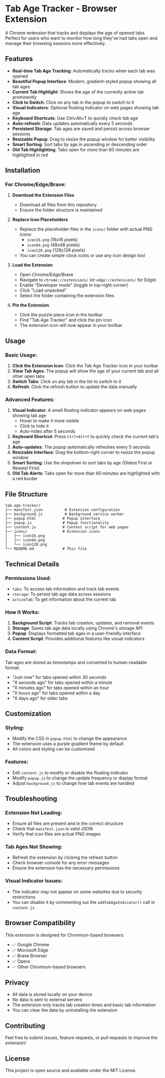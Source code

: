 # Tab Age Tracker - Browser Extension

A Chrome extension that tracks and displays the age of opened tabs. Perfect for users who want to monitor how long they've had tabs open and manage their browsing sessions more effectively.

## Features

- **Real-time Tab Age Tracking**: Automatically tracks when each tab was opened
- **Beautiful Popup Interface**: Modern, gradient-styled popup showing all tab ages
- **Current Tab Highlight**: Shows the age of the currently active tab prominently
- **Click to Switch**: Click on any tab in the popup to switch to it
- **Visual Indicators**: Optional floating indicator on web pages showing tab age
- **Keyboard Shortcuts**: Use Ctrl+Alt+T to quickly check tab age
- **Auto-refresh**: Data updates automatically every 5 seconds
- **Persistent Storage**: Tab ages are saved and persist across browser sessions
- **Resizable Popup**: Drag to resize the popup window for better visibility
- **Smart Sorting**: Sort tabs by age in ascending or descending order
- **Old Tab Highlighting**: Tabs open for more than 60 minutes are highlighted in red

## Installation

### For Chrome/Edge/Brave:

1. **Download the Extension Files**
   - Download all files from this repository
   - Ensure the folder structure is maintained

2. **Replace Icon Placeholders**
   - Replace the placeholder files in the `icons/` folder with actual PNG icons:
     - `icon16.png` (16x16 pixels)
     - `icon64.png` (48x48 pixels)
     - `icon128.png` (128x128 pixels)
   - You can create simple clock icons or use any icon design tool

3. **Load the Extension**
   - Open Chrome/Edge/Brave
   - Navigate to `chrome://extensions/` (or `edge://extensions/` for Edge)
   - Enable "Developer mode" (toggle in top-right corner)
   - Click "Load unpacked"
   - Select the folder containing the extension files

4. **Pin the Extension**
   - Click the puzzle piece icon in the toolbar
   - Find "Tab Age Tracker" and click the pin icon
   - The extension icon will now appear in your toolbar

## Usage

### Basic Usage:
1. **Click the Extension Icon**: Click the Tab Age Tracker icon in your toolbar
2. **View Tab Ages**: The popup will show the age of your current tab and all other open tabs
3. **Switch Tabs**: Click on any tab in the list to switch to it
4. **Refresh**: Click the refresh button to update the data manually

### Advanced Features:
1. **Visual Indicator**: A small floating indicator appears on web pages showing tab age
   - Hover to make it more visible
   - Click to hide it
   - Auto-hides after 5 seconds
2. **Keyboard Shortcut**: Press `Ctrl+Alt+T` to quickly check the current tab's age
3. **Auto-updates**: The popup automatically refreshes every 5 seconds
4. **Resizable Interface**: Drag the bottom-right corner to resize the popup window
5. **Smart Sorting**: Use the dropdown to sort tabs by age (Oldest First or Newest First)
6. **Old Tab Alerts**: Tabs open for more than 60 minutes are highlighted with a red border

## File Structure

```
tab-age-tracker/
├── manifest.json          # Extension configuration
├── background.js          # Background service worker
├── popup.html            # Popup interface
├── popup.js              # Popup functionality
├── content.js            # Content script for web pages
├── icons/                # Extension icons
│   ├── icon16.png
│   ├── icon64.png
│   └── icon128.png
└── README.md             # This file
```

## Technical Details

### Permissions Used:
- `tabs`: To access tab information and track tab events
- `storage`: To persist tab age data across sessions
- `activeTab`: To get information about the current tab

### How It Works:
1. **Background Script**: Tracks tab creation, updates, and removal events
2. **Storage**: Saves tab age data locally using Chrome's storage API
3. **Popup**: Displays formatted tab ages in a user-friendly interface
4. **Content Script**: Provides additional features like visual indicators

### Data Format:
Tab ages are stored as timestamps and converted to human-readable format:
- "Just now" for tabs opened within 30 seconds
- "X seconds ago" for tabs opened within a minute
- "X minutes ago" for tabs opened within an hour
- "X hours ago" for tabs opened within a day
- "X days ago" for older tabs

## Customization

### Styling:
- Modify the CSS in `popup.html` to change the appearance
- The extension uses a purple gradient theme by default
- All colors and styling can be customized

### Features:
- Edit `content.js` to modify or disable the floating indicator
- Modify `popup.js` to change the update frequency or display format
- Adjust `background.js` to change how tab events are handled

## Troubleshooting

### Extension Not Loading:
- Ensure all files are present and in the correct structure
- Check that `manifest.json` is valid JSON
- Verify that icon files are actual PNG images

### Tab Ages Not Showing:
- Refresh the extension by clicking the refresh button
- Check browser console for any error messages
- Ensure the extension has the necessary permissions

### Visual Indicator Issues:
- The indicator may not appear on some websites due to security restrictions
- You can disable it by commenting out the `addTabAgeIndicator()` call in `content.js`

## Browser Compatibility

This extension is designed for Chromium-based browsers:
- ✅ Google Chrome
- ✅ Microsoft Edge
- ✅ Brave Browser
- ✅ Opera
- ✅ Other Chromium-based browsers

## Privacy

- All data is stored locally on your device
- No data is sent to external servers
- The extension only tracks tab creation times and basic tab information
- You can clear the data by uninstalling the extension

## Contributing

Feel free to submit issues, feature requests, or pull requests to improve the extension!

## License

This project is open source and available under the MIT License.
